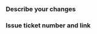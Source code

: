 ### Describe your changes
<!-- Provide a brief description of the changes made in this pull request. -->

### Issue ticket number and link
<!-- Include the issue ticket number and a link to the issue here. -->
